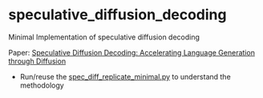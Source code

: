 # speculative_diffusion_decoding
Minimal Implementation of speculative diffusion decoding

Paper: [Speculative Diffusion Decoding:
Accelerating Language Generation through Diffusion](https://arxiv.org/abs/2408.05636)


- Run/reuse the [spec_diff_replicate_minimal.py](/speculative_diffusion_decoding/spec_diff_replicate_minimal.py) to understand the methodology